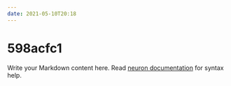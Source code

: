 ```yaml
---
date: 2021-05-10T20:18
---
```


# 598acfc1

Write your Markdown content here. Read [neuron documentation](https://neuron.zettel.page/2011404.html) for syntax help.

